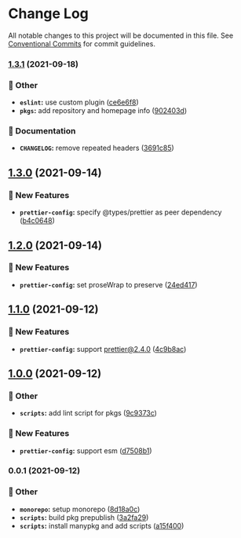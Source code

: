 # Change Log

All notable changes to this project will be documented in this file.
See [Conventional Commits](https://conventionalcommits.org) for commit guidelines.

### [1.3.1](https://github.com/younho9/lib/compare/@younho9/prettier-config@1.3.0...@younho9/prettier-config@1.3.1) (2021-09-18)


### :broom: Other

* **`eslint`:** use custom plugin ([ce6e6f8](https://github.com/younho9/lib/commit/ce6e6f869cfec313b89ad5a2c5a32c2fd79743a5))
* **`pkgs`:** add repository and homepage info ([902403d](https://github.com/younho9/lib/commit/902403d6d2b0430effa51b037d48b91b92739eef))


### :memo: Documentation

* **`CHANGELOG`:** remove repeated headers ([3691c85](https://github.com/younho9/lib/commit/3691c8544bdaceafd94e4692da1a6316daecd69c))



## [1.3.0](https://github.com/younho9/lib/compare/@younho9/prettier-config@1.2.0...@younho9/prettier-config@1.3.0) (2021-09-14)

### :rocket: New Features

- **`prettier-config`:** specify @types/prettier as peer dependency ([b4c0648](https://github.com/younho9/lib/commit/b4c0648c91a395e1f0a8548440aac7428e6655c4))

## [1.2.0](https://github.com/younho9/lib/compare/@younho9/prettier-config@1.1.0...@younho9/prettier-config@1.2.0) (2021-09-14)

### :rocket: New Features

- **`prettier-config`:** set proseWrap to preserve
  ([24ed417](https://github.com/younho9/lib/commit/24ed41744b8c843d880a8a9654353e5af3797e99))

## [1.1.0](https://github.com/younho9/lib/compare/@younho9/prettier-config@1.0.0...@younho9/prettier-config@1.1.0) (2021-09-12)

### :rocket: New Features

- **`prettier-config`:** support prettier@2.4.0
  ([4c9b8ac](https://github.com/younho9/lib/commit/4c9b8acd795e80ad7fdcec7c8d44e72d95e49334))

## [1.0.0](https://github.com/younho9/lib/compare/@younho9/prettier-config@0.0.1...@younho9/prettier-config@1.0.0) (2021-09-12)

### :broom: Other

- **`scripts`:** add lint script for pkgs
  ([9c9373c](https://github.com/younho9/lib/commit/9c9373cead31e81588a9002d6ed19d69d85663bb))

### :rocket: New Features

- **`prettier-config`:** support esm
  ([d7508b1](https://github.com/younho9/lib/commit/d7508b14a31b6a66e13485e4b03d2d4053441f0d))

### 0.0.1 (2021-09-12)

### :broom: Other

- **`monorepo`:** setup monorepo
  ([8d18a0c](https://github.com/younho9/lib/commit/8d18a0c02a5e238de02b0a5a2b501a9ad8ea9d16))
- **`scripts`:** build pkg prepublish
  ([3a2fa29](https://github.com/younho9/lib/commit/3a2fa29deac0c6987a49c8b098e1f0d67bc55a4e))
- **`scripts`:** install manypkg and add scripts
  ([a15f400](https://github.com/younho9/lib/commit/a15f40033c36acb89989f1aa41739252e2e30e70))
